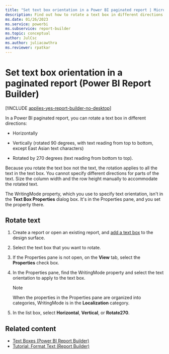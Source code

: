 ```yaml
---
title: "Set text box orientation in a Power BI paginated report | Microsoft Docs"
description: Find out how to rotate a text box in different directions in your paginated reports in Report Builder. 
ms.date: 01/26/2023
ms.service: powerbi
ms.subservice: report-builder
ms.topic: conceptual
author: JulCsc
ms.author: juliacawthra
ms.reviewer: rpatkar
---
```

# Set text box orientation in a paginated report (Power BI Report Builder)

[!INCLUDE [applies-yes-report-builder-no-desktop](../../../includes/applies-yes-report-builder-no-desktop.md)]

In a Power BI paginated report, you can rotate a text box in different directions:   
* Horizontally   
* Vertically (rotated 90 degrees, with text reading from top to bottom, except East Asian text characters)

* Rotated by 270 degrees (text reading from bottom to top).   
  
Because you rotate the text box not the text, the rotation applies to all the text in the text box. You cannot specify different directions for parts of the text. Size the column width and the row height manually to accommodate the rotated text.  
  
 The WritingMode property, which you use to specify text orientation, isn't in the **Text Box Properties** dialog box. It's in the Properties pane, and you set the property there.   
  
## Rotate text  
  
1.  Create a report or open an existing report, and [add a text box](/sql/reporting-services/report-design/add-move-or-delete-a-text-box-report-builder-and-ssrs) to the design surface.  
  
3.  Select the text box that you want to rotate.  
  
2.  If the Properties pane is not open, on the **View** tab, select the **Properties** check box.  
  
4.  In the Properties pane, find the WritingMode property and select the text orientation to apply to the text box.  
  
    > [!NOTE]  
    >  When the properties in the Properties pane are organized into categories, WritingMode is in the **Localization** category.  
  
5.  In the list box, select **Horizontal**, **Vertical**, or **Rotate270**.  
  
## Related content

* [Text Boxes &#40;Power BI Report Builder&#41;](./text-boxes-report-builder-and-service.md)   
* [Tutorial: Format Text &#40;Report Builder&#41;](/sql/reporting-services/tutorial-format-text-report-builder)  
  
  
